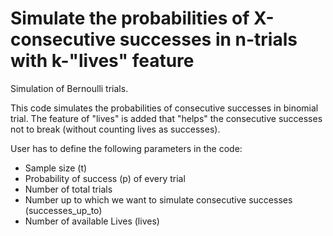 # Simulate the probabilities of X-consecutive successes in n-trials with k-"lives" feature

Simulation of Bernoulli trials.

This code simulates the probabilities of consecutive successes in binomial trial.
The feature of "lives" is added that "helps" the consecutive successes not to break (without counting lives as successes).


User has to define the following parameters in the code:
 - Sample size (t)
 - Probability of success (p) of every trial
 - Number of total trials
 - Number up to which we want to simulate consecutive successes (successes_up_to)
 - Number of available Lives (lives)
 

